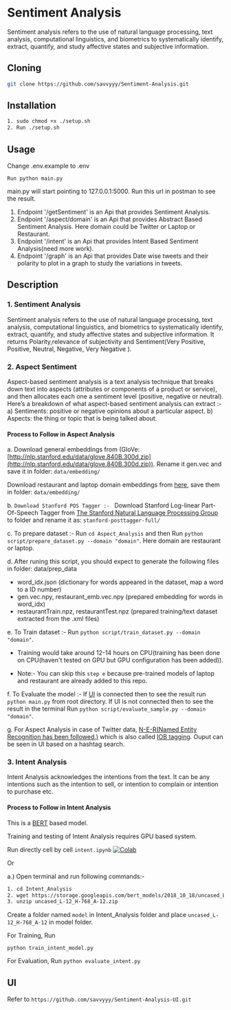 # Sentiment Analysis

Sentiment analysis refers to the use of natural language processing, text analysis, computational linguistics, and biometrics to systematically identify, extract, quantify, and study affective states and subjective information.



## Cloning

```bash
git clone https://github.com/savvyyy/Sentiment-Analysis.git
```

## Installation

```bash
1. sudo chmod +x ./setup.sh
2. Run ./setup.sh
```
## Usage
Change .env.example to .env
```
Run python main.py 
```
main.py will start pointing to 127.0.0.1:5000. Run this url in postman to see the result.

1. Endpoint '/getSentiment' is an Api that provides Sentiment Analysis.
2. Endpoint '/aspect/domain' is an Api that provides Abstract Based Sentiment Analysis. Here domain could be Twitter or Laptop or Restaurant.
3. Endpoint '/intent' is an Api that provides Intent Based Sentiment Analysis(need more work).
4. Endpoint '/graph' is an Api that provides Date wise tweets and their polarity to plot in a graph to study the variations in tweets.

## Description

### 1. Sentiment Analysis 

Sentiment analysis refers to the use of natural language processing, text analysis, computational linguistics, and biometrics to systematically identify, extract, quantify, and study affective states and subjective information. It returns Polarity,relevance of subjectivity and Sentiment(Very Positive, Positive, Neutral, Negative, Very Negative ).

### 2. Aspect Sentiment

Aspect-based sentiment analysis is a text analysis technique that breaks down text into aspects (attributes or components of a product or service), and then allocates each one a sentiment level (positive, negative or neutral).
Here’s a breakdown of what aspect-based sentiment analysis can extract :- a) Sentiments: positive or negative opinions about a particular aspect.
b) Aspects: the thing or topic that is being talked about.

#### Process to Follow in Aspect Analysis
a. Download general embeddings from (GloVe:[http://nlp.stanford.edu/data/glove.840B.300d.zip](http://nlp.stanford.edu/data/glove.840B.300d.zip)). Rename it gen.vec and save it in folder: ```data/embedding/```

Download restaurant and laptop domain embeddings from [here](https://drive.google.com/open?id=1gkeGnS-4_RufCjHu65FCq1zFORzdYmqy), save them in folder: ```data/embedding/```

b. ```Download Stanford POS Tagger :- ``` Download Stanford Log-linear Part-Of-Speech Tagger from [The Stanford Natural Language Processing Group](https://nlp.stanford.edu/software/tagger.shtml#Download) to folder and rename it as: ```stanford-posttagger-full/```

c. To prepare dataset :- Run ```cd Aspect_Analysis``` and then Run ```python script/prepare_dataset.py --domain "domain"```. Here domain are restaurant or laptop.

d. After runing this script, you should expect to generate the following files in folder: data/prep_data

 - word_idx.json (dictionary for words appeared in the dataset, map a word to a ID number)
- gen.vec.npy, restaurant_emb.vec.npy (prepared embedding for words in word_idx)
- restaurantTrain.npz, restaurantTest.npz (prepared training/text dataset extracted from the .xml files)

e. To Train dataset :- Run ```python script/train_dataset.py --domain "domain"```.

- Training would take around 12-14 hours on CPU(training has been done on CPU(haven't tested on GPU but GPU configuration has been added)).

- Note:- You can skip this ```step e``` because pre-trained models of laptop and restaurant are already added to this repo.

f. To Evaluate the model :- If [UI](https://github.com/savvyyy/Sentiment-Analysis-UI.git) is connected then to see the result run ```python main.py``` from root directory. If UI is not connected then to see the result in the terminal Run ```python script/evaluate_sample.py --domain "domain"```.

g. For Aspect Analysis in case of Twitter data, [N-E-R(Named Entity Recognition has been followed.)](https://en.wikipedia.org/wiki/Inside%E2%80%93outside%E2%80%93beginning_(tagging)) which is also called [IOB tagging](https://en.wikipedia.org/wiki/Inside%E2%80%93outside%E2%80%93beginning_(tagging)). Ouput can be seen in UI based on a hashtag search.

### 3. Intent Analysis

Intent Analysis acknowledges the intentions from the text. It can be any intentions such as the intention to sell, or intention to complain or intention to purchase etc.

#### Process to Follow in Intent Analysis

This is a [BERT](https://github.com/google-research/bert) based model.

Training and testing of Intent Analysis requires GPU based system.
 
Run directly cell by cell ```intent.ipynb``` [![Colab](https://colab.research.google.com/assets/colab-badge.svg)](https://github.com/savvyyy/Aspect-Intent-Sentiment-Analysis/blob/master/Intent_Analysis/intent_analysis.ipynb)

Or

a.) Open terminal and run following commands:- 

```bash
1. cd Intent_Analysis
2. wget https://storage.googleapis.com/bert_models/2018_10_18/uncased_L-12_H-768_A-12.zip
3. unzip uncased_L-12_H-768_A-12.zip
```

Create a folder named ```model``` in Intent_Analysis folder and place ```uncased_L-12_H-768_A-12``` in model folder.

For Training, Run

```python train_intent_model.py```

For Evaluation, Run
```python evaluate_intent.py```

## UI
Refer to ```https://github.com/savvyyy/Sentiment-Analysis-UI.git``` 